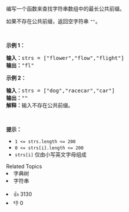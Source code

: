 <p>编写一个函数来查找字符串数组中的最长公共前缀。</p>

<p>如果不存在公共前缀，返回空字符串&nbsp;<code>""</code>。</p>

<p>&nbsp;</p>

<p><strong class="example">示例 1：</strong></p>

<pre>
<strong>输入：</strong>strs = ["flower","flow","flight"]
<strong>输出：</strong>"fl"
</pre>

<p><strong class="example">示例 2：</strong></p>

<pre>
<strong>输入：</strong>strs = ["dog","racecar","car"]
<strong>输出：</strong>""
<strong>解释：</strong>输入不存在公共前缀。</pre>

<p>&nbsp;</p>

<p><strong>提示：</strong></p>

<ul> 
 <li><code>1 &lt;= strs.length &lt;= 200</code></li> 
 <li><code>0 &lt;= strs[i].length &lt;= 200</code></li> 
 <li><code>strs[i]</code> 仅由小写英文字母组成</li> 
</ul>

<div><div>Related Topics</div><div><li>字典树</li><li>字符串</li></div></div><br><div><li>👍 3130</li><li>👎 0</li></div>